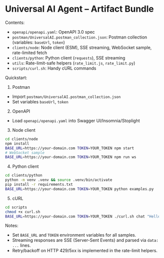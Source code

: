 # Universal AI Agent – Artifact Bundle

Contents:
- `openapi/openapi.yaml`: OpenAPI 3.0 spec
- `postman/UniversalAI.postman_collection.json`: Postman collection (variables: `baseUrl`, `token`)
- `clients/node`: Node client (ESM), SSE streaming, WebSocket sample, rate-limited fetch
- `clients/python`: Python client (`requests`), SSE streaming
- `utils`: Rate-limit-safe helpers (`rate_limit.js`, `rate_limit.py`)
- `scripts/curl.sh`: Handy cURL commands

Quickstart:

1) Postman
- Import `postman/UniversalAI.postman_collection.json`
- Set variables `baseUrl`, `token`

2) OpenAPI
- Load `openapi/openapi.yaml` into Swagger UI/Insomnia/Stoplight

3) Node client
```bash
cd clients/node
npm install
BASE_URL=https://your-domain.com TOKEN=YOUR_TOKEN npm start
# WebSocket sample
BASE_URL=https://your-domain.com TOKEN=YOUR_TOKEN npm run ws
```

4) Python client
```bash
cd clients/python
python -m venv .venv && source .venv/bin/activate
pip install -r requirements.txt
BASE_URL=https://your-domain.com TOKEN=YOUR_TOKEN python examples.py
```

5) cURL
```bash
cd scripts
chmod +x curl.sh
BASE_URL=https://your-domain.com TOKEN=YOUR_TOKEN ./curl.sh chat "Hello"
```

Notes:
- Set `BASE_URL` and `TOKEN` environment variables for all samples.
- Streaming responses are SSE (Server-Sent Events) and parsed via `data: ...` lines.
- Retry/backoff on HTTP 429/5xx is implemented in the rate-limit helpers.